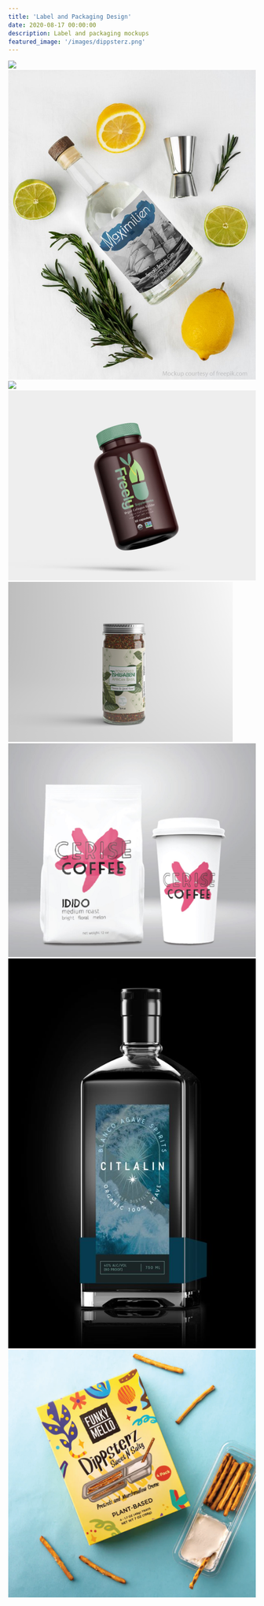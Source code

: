 ```yaml
---
title: 'Label and Packaging Design'
date: 2020-08-17 00:00:00
description: Label and packaging mockups
featured_image: '/images/dippsterz.png'
---
```


<div class="gallery" data-columns="4">
	<img src="/images/heliodorus2.jpeg">
	<img src="/images/gin-bottle.JPG">
	<img src="/images/sine_serum.png">
	<img src="/images/freely-bottle.JPG">
     	<img src="/images/basil3.png">
	<img src="/images/cerise_package.JPG">
	<img src="/images/citlalin_mockup.jpg">
	<img src="/images/dippsterz.png">
</div>
